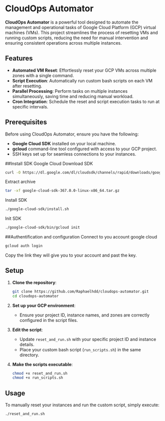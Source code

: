 # CloudOps Automator

**CloudOps Automator** is a powerful tool designed to automate the management and operational tasks of Google Cloud Platform (GCP) virtual machines (VMs). This project streamlines the process of resetting VMs and running custom scripts, reducing the need for manual intervention and ensuring consistent operations across multiple instances.

## Features

- **Automated VM Reset**: Effortlessly reset your GCP VMs across multiple zones with a single command.
- **Script Execution**: Automatically run custom bash scripts on each VM after resetting.
- **Parallel Processing**: Perform tasks on multiple instances simultaneously, saving time and reducing manual workload.
- **Cron Integration**: Schedule the reset and script execution tasks to run at specific intervals.

## Prerequisites

Before using CloudOps Automator, ensure you have the following:

- **Google Cloud SDK** installed on your local machine.
- **gcloud** command-line tool configured with access to your GCP project.
- SSH keys set up for seamless connections to your instances.

##Install SDK Google Cloud
Download SDK
```bash
curl -O https://dl.google.com/dl/cloudsdk/channels/rapid/downloads/google-cloud-sdk-367.0.0-linux-x86_64.tar.gz
```

Extract archive
```bash
tar -xf google-cloud-sdk-367.0.0-linux-x86_64.tar.gz
```

Install SDK
```bash
./google-cloud-sdk/install.sh
```

Init SDK
```bash
./google-cloud-sdk/bin/gcloud init
```


##Authentification and configuration
Connect to you account google cloud
```bash
gcloud auth login
```

Copy the link they will give you to your account and past the key.


## Setup

1. **Clone the repository**:
    ```bash
    git clone https://github.com/Raphaelhdd/cloudops-automator.git
    cd cloudops-automator
    ```

2. **Set up your GCP environment**:
    - Ensure your project ID, instance names, and zones are correctly configured in the script files.

3. **Edit the script**:
    - Update `reset_and_run.sh` with your specific project ID and instance details.
    - Place your custom bash script (`run_scripts.sh`) in the same directory.

4. **Make the scripts executable**:
    ```bash
    chmod +x reset_and_run.sh
    chmod +x run_scripts.sh
    ```

## Usage

To manually reset your instances and run the custom script, simply execute:

```bash
./reset_and_run.sh
```

